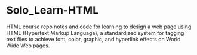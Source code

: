 # Solo_Learn-HTML
HTML course repo notes and code for learning to design a web page using HTML (Hypertext Markup Language), a standardized system for tagging text files to achieve font, color, graphic, and hyperlink effects on World Wide Web pages.
